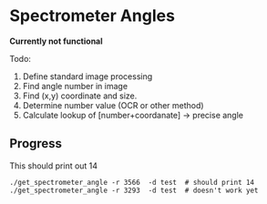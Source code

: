 # Spectrometer Angles

**Currently not functional**

Todo:

1. Define standard image processing
2. Find angle number in image
3. Find (x,y) coordinate and size.
4. Determine number value (OCR or other method)
5. Calculate lookup of [number+coordanate] -> precise angle


## Progress

This should print out 14
```
./get_spectrometer_angle -r 3566  -d test  # should print 14
./get_spectrometer_angle -r 3293  -d test  # doesn't work yet
```





